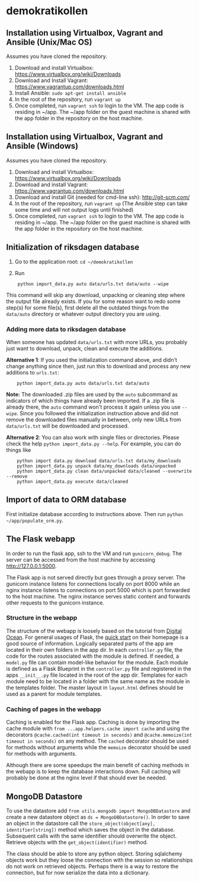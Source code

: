 demokratikollen
===============

## Installation using Virtualbox, Vagrant and Ansible (Unix/Mac OS)

Assumes you have cloned the repository.

1. Download and install Virtualbox: https://www.virtualbox.org/wiki/Downloads
2. Download and Install Vagrant: https://www.vagrantup.com/downloads.html 
3. Install Ansible: `sudo apt-get install ansible`
4. In the root of the repository, run `vagrant up`
5. Once completed, run `vagrant ssh` to login to the VM. The app code is residing in ~/app. The ~/app folder on the guest machine is shared with the app folder in the repository on the host machine.

## Installation using Virtualbox, Vagrant and Ansible (Windows)
Assumes you have cloned the repository.

1. Download and install Virtualbox: https://www.virtualbox.org/wiki/Downloads
2. Download and install Vagrant: https://www.vagrantup.com/downloads.html 
3. Download and install Git (needed for cmd-line ssh): http://git-scm.com/
4. In the root of the repository, run `vagrant up` (The Ansible step can take some time and will not output logs until finished)
5. Once completed, run `vagrant ssh` to login to the VM. The app code is residing in ~/app. The ~/app folder on the guest machine is shared with the app folder in the repository on the host machine.

## Initialization of riksdagen database
1. Go to the application root: `cd ~/demokratikollen`
2. Run

        python import_data.py auto data/urls.txt data/auto --wipe

This command will skip any download, unpacking or cleaning step where the output file already exists. If you for some reason want to redo some step(s) for some file(s), first delete all the outdated things from the `data/auto` directory or whatever output directory you are using.

### Adding more data to riksdagen database

When someone has updated `data/urls.txt` with more URLs, you probably just want to download, unpack, clean and execute the additions.

**Alternative 1**: If you used the initialization command above, and didn't change anything since then, just run this to download and process any new additions to `urls.txt`:

        python import_data.py auto data/urls.txt data/auto

**Note:** The downloaded .zip files are used by the `auto` subcommand as indicators of which things have already been imported. If a .zip file is already there, the `auto` command won't process it again unless you use `--wipe`. Since you followed the initialization instruction above and did not remove the downloaded files manually in between, only new URLs from `data/urls.txt` will be downloaded and processed.

**Alternative 2**: You can also work with single files or directories. Please check the help `python import_data.py --help`. For example, you can do things like

        python import data.py download data/urls.txt data/my_downloads
        python import_data.py unpack data/my_downloads data/unpacked
        python import_data.py clean data/unpacked data/cleaned --overwrite --remove
        python import_data.py execute data/cleaned        

## Import of data to ORM database
First initialize database according to instructions above. Then run `python ~/app/populate_orm.py`.

## The Flask webapp
In order to run the flask app, ssh to the VM and run `gunicorn_debug`. The server can be accessed from the host machine by accessing http://127.0.0.1:5000. 

The Flask app is not served directly but goes through a proxy server. The gunicorn instance listens for connections locally on port 8000 while an nginx instance listens to connections on port 5000 which is port forwarded to the host machine. The nginx instance serves static content and forwards other requests to the gunicorn instance.

### Structure in the webapp 
The structure of the webapp is loosely based on the tutorial from
[Digital Ocean](https://www.digitalocean.com/community/tutorials/how-to-structure-large-flask-applications). 
For general usages of Flask, the [quick start](http://flask.pocoo.org/docs/0.10/quickstart/) on their homepage 
is a good source of information. Logically separated parts of the app are located in their own folders in the app
dir. In each `controller.py` file, the code for the routes associated with the module is defined.
If needed, a `model.py` file can contain model-like behavior for the module. Each module is
defined as a Flask Blueprint in the `controller.py` file and registered in the apps `__init__.py`
file located in the root of the app dir. Templates for each module need to be located in a folder with the 
same name as the module in the templates folder. The master layout in `layout.html` defines should be used as 
a parent for module templates.

### Caching of pages in the webapp 
Caching is enabled for the Flask app. Caching is done by importing the cache
module with `from ...app.helpers.cache import cache` and using the decorators
`@cache.cached(int timeout in seconds)` and `@cache.memoize(int timeout in
seconds)` on any method. The `cached` decorator should be used for methods
without arguments while the `memoize` decorator should be used for methods
with arguments.

Although there are some speedups the main benefit of caching methods in the
webapp is to keep the database interactions down. Full caching will probably
be done at the nginx level if that should ever be needed.

## MongoDB Datastore
To use the datastore add `from utils.mongodb import MongoDBDatastore` and create a new datastore object as `ds = MongoDBDatastore()`. 
In order to save an object in the datastore call the `store_object(object[any], identifier[string])` method which saves the object in the database. Subsequent calls with the same identifier should overwrite the object. Retrieve objects with the `get_object(identifier)` method. 

The class should be able to store any python object. Storing sqlalchemy objects work but they loose the connection with the session so relationships do not work on retrieved objects. Perhaps there is a way to restore the connection, but for now serialize the data into a dictionary.
